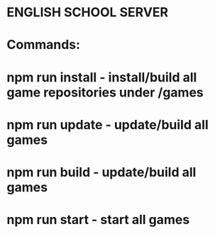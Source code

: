 # ENGLISH SCHOOL SERVER #

# Commands:
# npm run install - install/build all game repositories under /games
# npm run update - update/build all games
# npm run build - update/build all games
# npm run start - start all games
